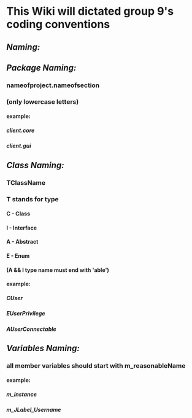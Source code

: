 # This Wiki will dictated group 9's coding conventions #

## **_Naming:_** ##

## _Package Naming:_ ##

### nameofproject.nameofsection ###
### (only lowercase letters) ###
#### example: ####
##### client.core #####
##### client.gui #####

## _Class Naming:_ ##

### TClassName ###
### T stands for type ###
#### C - Class ####
#### I - Interface ####
#### A - Abstract ####
#### E - Enum ####
#### (A && I type name must end with 'able') ####
#### example: ####
##### CUser #####
##### EUserPrivilege #####
##### AUserConnectable #####

## _Variables Naming:_ ##

### all member variables should start with m\_reasonableName ###
#### example: ####
##### m\_instance #####
##### m\_JLabel\_Username #####